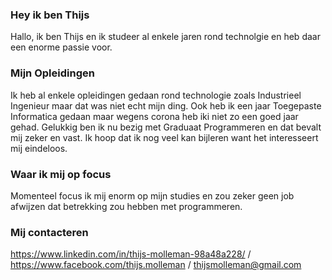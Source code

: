 ### Hey ik ben Thijs
Hallo, ik ben Thijs en ik studeer al enkele jaren rond technolgie en heb daar een enorme passie voor.

### Mijn Opleidingen
Ik heb al enkele opleidingen gedaan rond technologie zoals Industrieel Ingenieur maar dat was niet echt mijn ding. Ook heb ik een jaar Toegepaste Informatica gedaan maar wegens corona heb iki niet zo een goed jaar gehad. Gelukkig ben ik nu bezig met Graduaat Programmeren en dat bevalt mij zeker en vast. Ik hoop dat ik nog veel kan bijleren want het interesseert mij eindeloos.

### Waar ik mij op focus
Momenteel focus ik mij enorm op mijn studies en zou zeker geen job afwijzen dat betrekking zou hebben met programmeren.

### Mij contacteren
https://www.linkedin.com/in/thijs-molleman-98a48a228/ / https://www.facebook.com/thijs.molleman / thijsmolleman@gmail.com

